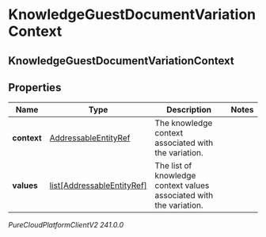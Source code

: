 # KnowledgeGuestDocumentVariationContext

## KnowledgeGuestDocumentVariationContext

## Properties

|Name | Type | Description | Notes|
|------------ | ------------- | ------------- | -------------|
| **context** | [AddressableEntityRef](AddressableEntityRef) | The knowledge context associated with the variation. | |
| **values** | [list[AddressableEntityRef]](AddressableEntityRef) | The list of knowledge context values associated with the variation. | |



_PureCloudPlatformClientV2 241.0.0_

